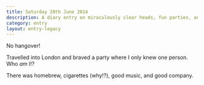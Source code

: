 ```yaml
---
title: Saturday 28th June 2014
description: A diary entry on miraculously clear heads, fun parties, and deadly homebrew/cigarette combos
category: entry
layout: entry-legacy
---
```


No hangover!

Travelled into London and braved a party where I only knew one person. Who *am* I!?

There was homebrew, cigarettes (why!?), good music, and good company.
